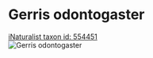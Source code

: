
Gerris odontogaster
===================
  
[iNaturalist taxon id: 554451](https://www.inaturalist.org/taxa/554451)  
![Gerris odontogaster](https://inaturalist-open-data.s3.amazonaws.com/photos/94132054/medium.jpeg)